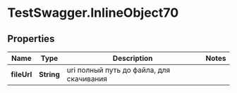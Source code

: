 # TestSwagger.InlineObject70

## Properties

Name | Type | Description | Notes
------------ | ------------- | ------------- | -------------
**fileUrl** | **String** | uri полный путь до файла, для скачивания | 


